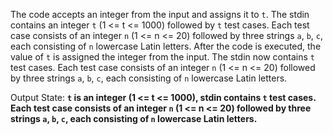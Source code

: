 The code accepts an integer from the input and assigns it to `t`. The stdin contains an integer `t` (1 <= t <= 1000) followed by `t` test cases. Each test case consists of an integer `n` (1 <= n <= 20) followed by three strings `a`, `b`, `c`, each consisting of `n` lowercase Latin letters. After the code is executed, the value of `t` is assigned the integer from the input. The stdin now contains `t` test cases. Each test case consists of an integer `n` (1 <= n <= 20) followed by three strings `a`, `b`, `c`, each consisting of `n` lowercase Latin letters.

Output State: **`t` is an integer (1 <= t <= 1000), stdin contains `t` test cases. Each test case consists of an integer `n` (1 <= n <= 20) followed by three strings `a`, `b`, `c`, each consisting of `n` lowercase Latin letters.**